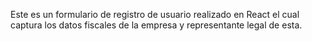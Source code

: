 Este es un formulario de registro de usuario realizado en React el cual captura los datos fiscales de la empresa y representante legal de esta.

